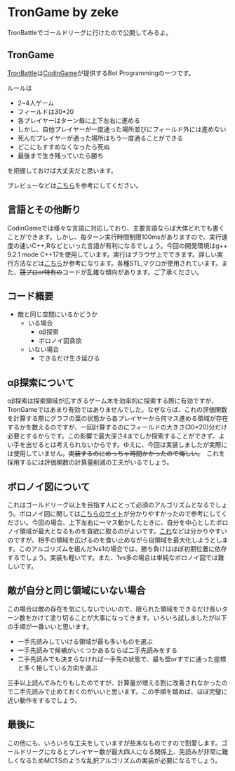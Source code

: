 # TronGame by zeke

TronBattleでゴールドリーグに行けたので公開してみるよ。

## TronGame

[TronBattle](https://www.codingame.com/multiplayer/bot-programming/tron-battle)は[CodinGame](https://www.codingame.com/home)が提供するBot Programmingの一つです。

ルールは
- 2~4人ゲーム
- フィールドは30*20
- 各プレイヤーはターン毎に上下左右に進める
- しかし、自他プレイヤーが一度通った場所並びにフィールド外には進めない
- 死んだプレイヤーが通った場所はもう一度通ることができる
- どこにもすすめなくなったら死ぬ
- 最後まで生き残っていたら勝ち

を把握しておけば大丈夫だと思います。

プレビューなどは[こちら](https://www.codingame.com/replay/480039590
)を参考にしてください。


## 言語とその他断り

CodinGameでは様々な言語に対応しており、主要言語ならば大体どれでも書くことができます。しかし、毎ターン実行時間制限100msがありますので、実行速度の速いC++,Rなどといった言語が有利になるでしょう。今回の開発環境はg++ 9.2.1 mode C++17を使用しています。実行はブラウザ上でできます。詳しい実行方法などは[こちら](https://qiita.com/javacommons/items/b178c924199d1a6d524d)が参考になります。各種STL,マクロが使用されています。また、~~競プロer特有の~~コードが乱雑な傾向があります。ご了承ください。


## コード概要

- 敵と同じ空間にいるかどうか
    - いる場合
        - αβ探索
        - ボロノイ図貪欲
    - いない場合
        - できるだけ生き延びる


## αβ探索について

αβ探索は探索領域が広すぎるゲーム木を効率的に探索する際に有効ですが、TronGameではあまり有効ではありませんでした。なぜならば、これの評価関数を計算する際にグラフの葉の状態から各プレイヤーから何マス進める領域が存在するかを数えるのですが、一回計算するのにフィールドの大きさ(30×20)分だけ必要とするからです。この影響で最大深さ4までしか探索することができず、よい手を出せるとは考えられないからです。ゆえに、今回は実装しましたが実際には使用していません。~~実装するのにめっちゃ時間かかったので悔しい。~~　これを採用するには評価関数の計算量削減の工夫がいるでしょう。

## ボロノイ図について

これはゴールドリーグ以上を目指す人にとって必須のアルゴリズムとなるでしょう。ボロノイ図に関しては[こちらのサイト](http://www.ics.kagoshima-u.ac.jp/~fuchida/edu/algorithm/voronoi-diagram/voronoi-diagram.html)が分かりやすかったので参考にしてください。今回の場合、上下左右に一マス動かしたときに、自分を中心としたボロノイ領域が最大となるものを貪欲に取るのがよいです。[これ](https://www.codingame.com/replay/480065627
)などは分かりやすいのですが、相手の領域を広げるのを食い止めながら自領域を最大化しようとします。このアルゴリズムを組んだ1vs1の場合では、勝ち負けはほぼ初期位置に依存するでしょう。実装も軽いです。また、1vs多の場合は単純なボロノイ図では難しいです。

## 敵が自分と同じ領域にいない場合
この場合は敵の存在を気にしないでいいので、限られた領域をできるだけ長いターン数をかけて塗り切ることが大事になってきます。いろいろ試しましたが以下の手順が一番いいと思います。

- 一手先読みしていける領域が最も多いものを選ぶ
- 一手先読みで候補がいくつかあるならば二手先読みをする
- 二手先読みでも決まらなければ一手先の状態で、最も壁orすでに通った座標と多く接している方向を選ぶ

三手以上読んでみたりもしたのですが、計算量が増える割に改善されなかったので二手先読みで止めておくのがいいと思います。この手順を踏めば、ほぼ完璧に近い動作をするでしょう。

## 最後に
この他にも、いろいろな工夫をしていますが些末なものですので割愛します。ゴールドリーグになるとプレイヤー数が最大四人になる関係上、先読みが非常に難しくなるためMCTSのような乱択アルゴリズムの実装が必要になるでしょう。